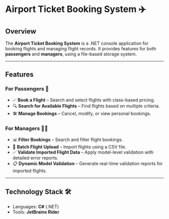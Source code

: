 # Airport Ticket Booking System ✈️

## Overview  
The **Airport Ticket Booking System** is a .NET console application for booking flights and managing flight records. It provides features for both **passengers** and **managers**, using a file-based storage system.

---

## Features  

### **For Passengers** 👤  
- ✅ **Book a Flight** – Search and select flights with class-based pricing.  
- 🔍 **Search for Available Flights** – Find flights based on multiple criteria.  
- 🛠️ **Manage Bookings** – Cancel, modify, or view personal bookings.  

### **For Managers** 👨‍💼  
- 📊 **Filter Bookings** – Search and filter flight bookings.  
- 📂 **Batch Flight Upload** – Import flights using a CSV file.  
- ✅ **Validate Imported Flight Data** – Apply model-level validation with detailed error reports.  
- 📋 **Dynamic Model Validation** – Generate real-time validation reports for imported flights.  

---

## Technology Stack 🛠️  
- Languages: **C#** (.NET)
- Tools: **JetBrains Rider** 
